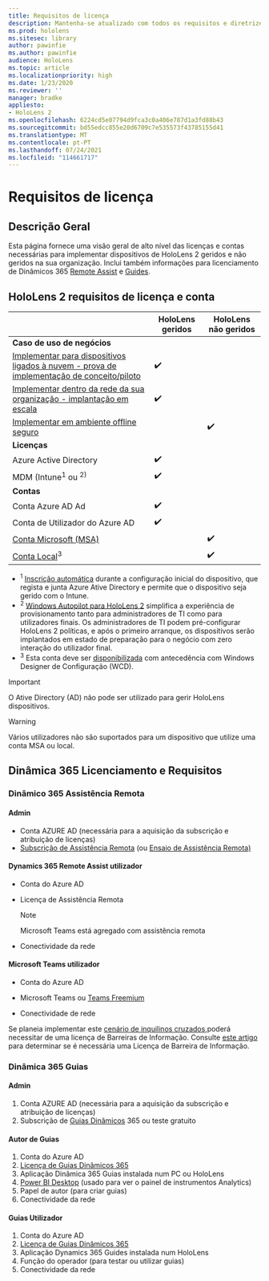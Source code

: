 ```yaml
---
title: Requisitos de licença
description: Mantenha-se atualizado com todos os requisitos e diretrizes de licenciamento necessários para a gestão de dispositivos móveis, HoloLens e Assistência Remota.
ms.prod: hololens
ms.sitesec: library
author: pawinfie
ms.author: pawinfie
audience: HoloLens
ms.topic: article
ms.localizationpriority: high
ms.date: 1/23/2020
ms.reviewer: ''
manager: bradke
appliesto:
- HoloLens 2
ms.openlocfilehash: 6224cd5e07794d9fca3c0a406e787d1a3fd88b43
ms.sourcegitcommit: bd55edcc855e20d6709c7e535573f43785155d41
ms.translationtype: MT
ms.contentlocale: pt-PT
ms.lasthandoff: 07/24/2021
ms.locfileid: "114661717"
---
```

# <a name="license-requirements"></a>Requisitos de licença

## <a name="overview"></a>Descrição Geral
Esta página fornece uma visão geral de alto nível das licenças e contas necessárias para implementar dispositivos de HoloLens 2 geridos e não geridos na sua organização. Inclui também informações para licenciamento de Dinâmicos 365 [Remote Assist](#dynamics-365-remote-assist) e [Guides](#dynamics-365-guides).

## <a name="hololens-2-license-and-account-requirements"></a>HoloLens 2 requisitos de licença e conta

 
|       &nbsp;      | HoloLens geridos | HoloLens não geridos |
|-------------------|-----------------|---------------------|
| **Caso de uso de negócios** | | |
| [Implementar para dispositivos ligados à nuvem - prova de implementação de conceito/piloto](hololens-requirements.md#scenario-a-deploy-to-cloud-connected-devices)  | ✔️| |
| [Implementar dentro da rede da sua organização - implantação em escala](hololens-requirements.md#scenario-b-deploy-inside-your-organizations-network) | ✔️| |
| [Implementar em ambiente offline seguro](hololens-requirements.md#scenario-c-deploy-in-secure-offline-environment) | | ✔️ |
| **Licenças** | | |
| Azure Active Directory | ✔️ | |
| MDM (Intune<sup>1</sup> ou <sup>2)</sup> | ✔️  | |
| **Contas** |  | |
| Conta Azure AD Ad | ✔️ |  |
| Conta de Utilizador do Azure AD | ✔️ | |
| [Conta Microsoft (MSA)](/windows/security/identity-protection/access-control/microsoft-accounts)| | ✔️ |
| [Conta Local](/windows/security/identity-protection/access-control/local-accounts)<sup>3</sup> | | ✔️ |
- <sup>1</sup> [Inscrição automática](/mem/intune/enrollment/windows-enroll#enable-windows-10-automatic-enrollment) durante a configuração inicial do dispositivo, que regista e junta Azure Ative Directory e permite que o dispositivo seja gerido com o Intune.
- <sup>2</sup> [Windows Autopilot para HoloLens 2](hololens2-autopilot.md) simplifica a experiência de provisionamento tanto para administradores de TI como para utilizadores finais. Os administradores de TI podem pré-configurar HoloLens 2 políticas, e após o primeiro arranque, os dispositivos serão implantados em estado de preparação para o negócio com zero interação do utilizador final.
- <sup>3</sup> Esta conta deve ser [disponibilizada](hololens-provisioning.md#provisioning-package-hololens-wizard) com antecedência com Windows Designer de Configuração (WCD).

> [!IMPORTANT]
> O Ative Directory (AD) não pode ser utilizado para gerir HoloLens dispositivos.
 
> [!WARNING]
> Vários utilizadores não são suportados para um dispositivo que utilize uma conta MSA ou local.

## <a name="dynamics-365-licensing-and-requirements"></a>Dinâmica 365 Licenciamento e Requisitos

### <a name="dynamics-365-remote-assist"></a>Dinâmico 365 Assistência Remota 

#### <a name="admin"></a>Admin

- Conta AZURE AD (necessária para a aquisição da subscrição e atribuição de licenças)
- [Subscrição de Assistência Remota](/dynamics365/mixed-reality/remote-assist/buy-and-deploy-remote-assist) (ou [Ensaio de Assistência Remota)](/dynamics365/mixed-reality/remote-assist/try-remote-assist)
    
#### <a name="dynamics-365-remote-assist-user"></a>Dynamics 365 Remote Assist utilizador

- Conta do Azure AD

- Licença de Assistência Remota 

  > [!NOTE]
  > Microsoft Teams está agregado com assistência remota

- Conectividade da rede

#### <a name="microsoft-teams-user"></a>Microsoft Teams utilizador

- Conta do Azure AD

- Microsoft Teams ou [Teams Freemium](https://products.office.com/microsoft-teams/free)

- Conectividade de rede

Se planeia implementar este [cenário de inquilinos cruzados,](/dynamics365/mixed-reality/remote-assist/cross-tenant-overview#scenario-2-leasing-services-to-other-tenants)poderá necessitar de uma licença de Barreiras de Informação. Consulte [este artigo](/dynamics365/mixed-reality/remote-assist/cross-tenant-licensing-implementation#step-1-determine-if-information-barriers-are-necessary) para determinar se é necessária uma Licença de Barreira de Informação.

### <a name="dynamics-365-guides"></a>Dinâmica 365 Guias 

#### <a name="admin"></a>Admin

1. Conta AZURE AD (necessária para a aquisição da subscrição e atribuição de licenças)
2. Subscrição de [Guias Dinâmicos](/dynamics365/mixed-reality/guides/setup-step-one) 365 ou teste gratuito

#### <a name="guides-author"></a>Autor de Guias

1. Conta do Azure AD
1. [Licença de Guias Dinâmicos 365](/dynamics365/mixed-reality/guides/requirements)
1. Aplicação Dinâmica 365 Guias instalada num PC ou HoloLens
1. [Power BI Desktop](https://powerbi.microsoft.com/desktop/) (usado para ver o painel de instrumentos Analytics)
1. Papel de autor (para criar guias)
1. Conectividade da rede

#### <a name="guides-user"></a>Guias Utilizador

1. Conta do Azure AD
1. [Licença de Guias Dinâmicos 365](/dynamics365/mixed-reality/guides/requirements)
1. Aplicação Dynamics 365 Guides instalada num HoloLens
1. Função do operador (para testar ou utilizar guias)
1. Conectividade da rede

